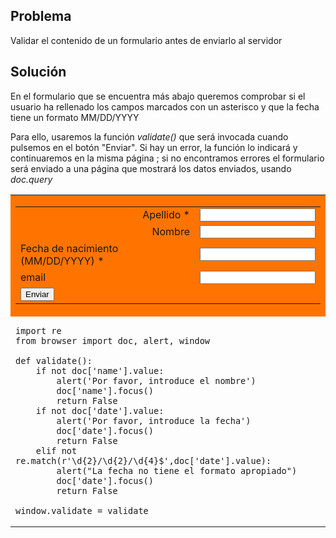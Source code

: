 Problema
--------

Validar el contenido de un formulario antes de enviarlo al servidor


Solución
--------

En el formulario que se encuentra más abajo queremos comprobar si el usuario ha rellenado los campos marcados con un asterisco y que la fecha tiene un formato MM/DD/YYYY

Para ello, usaremos la función _validate()_  que será invocada cuando pulsemos en el botón "Enviar". Si hay un error, la función lo indicará y continuaremos en la misma página ; si no encontramos errores el formulario será enviado a una página que mostrará los datos enviados, usando _doc.query_

<table width="100%">
<tr>

<td style="background-color:#FF7400;text-align:center;">

<form action="cookbook/echo.html" id="myform">

<table cellpadding=5>
<tr>
<td align="right">Apellido *</td>
<td><INPUT id="name" name="name"></td>
</tr>
<tr>
<td align="right">Nombre</td>
<td><INPUT id="firstname" name="firstname"></td>
</tr>
<tr>
<td>Fecha de nacimiento (MM/DD/YYYY) * </td>
<td><INPUT id="date" name="date"></td>
</tr>
<tr>
<td>email</td>
<td><INPUT id="mail" name="mail"></td>
</tr>
<tr>
<td colspan=2><INPUT type="submit" value="Enviar" onclick="return validate()"></td>
</tr>
</table>

</td>
</tr>

<tr>
<td style="width:40%;padding-right:10px;" id="py_source">

    import re
    from browser import doc, alert, window
    
    def validate():
        if not doc['name'].value:
            alert('Por favor, introduce el nombre')
            doc['name'].focus()
            return False
        if not doc['date'].value:
            alert('Por favor, introduce la fecha')
            doc['date'].focus()
            return False
        elif not re.match(r'\d{2}/\d{2}/\d{4}$',doc['date'].value):
            alert("La fecha no tiene el formato apropiado")
            doc['date'].focus()
            return False
    
    window.validate = validate
            
</td>
</tr>
</table>
</form>

<script type="text/python3">
src = doc['py_source'].text
exec(src)
</script>
